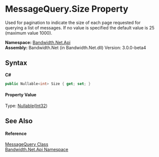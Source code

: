﻿# MessageQuery.Size Property 
 

Used for pagination to indicate the size of each page requested for querying a list of messages. If no value is specified the default value is 25 (maximum value 1000).

**Namespace:**&nbsp;<a href ="N_Bandwidth_Net_Api.md">Bandwidth.Net.Api</a><br />**Assembly:**&nbsp;Bandwidth.Net (in Bandwidth.Net.dll) Version: 3.0.0-beta4

## Syntax

**C#**<br />
``` C#
public Nullable<int> Size { get; set; }
```


#### Property Value
Type: <a href="http://msdn2.microsoft.com/en-us/library/b3h38hb0" target="_blank">Nullable</a>(<a href="http://msdn2.microsoft.com/en-us/library/td2s409d" target="_blank">Int32</a>)

## See Also


#### Reference
<a href ="T_Bandwidth_Net_Api_MessageQuery.md">MessageQuery Class</a><br /><a href ="N_Bandwidth_Net_Api.md">Bandwidth.Net.Api Namespace</a><br />